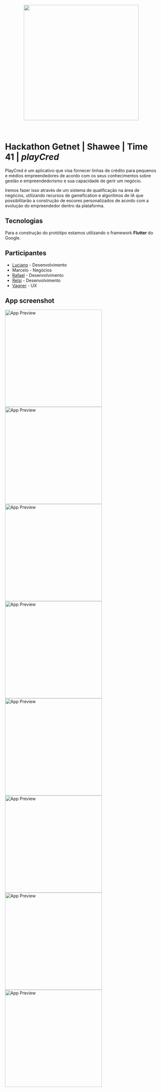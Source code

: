 <p align="center"><img src="https://webtopia.com.br/img/qualificame.png?v" width="380"></p><br/>

# Hackathon Getnet | Shawee | Time 41 | *playCred*

PlayCred é um aplicativo que visa fornecer linhas de crédito para pequenos e médios empreendedores de acordo com os seus conhecimentos sobre gestão e empreendedorismo e sua capacidade de gerir um negócio.

Iremos fazer isso através de um sistema de qualificação na área de negócios, utilizando recursos de gamefication e algoritmos de IA que possibilitarão a construção de escores personalizados de acordo com a evolução do empreendedor dentro da plataforma.

## Tecnologias

Para a construção do protótipo estamos utilizando o framework **Flutter** do Google.

## Participantes

 - [Luciano](https://github.com/luciano-work) - Desenvolvimento
 - Marcelo - Negócios
 - [Rafael](https://github.com/bertrandrafael) - Desenvolvimento
 - [Relsi](https://github.com/relsi) - Desenvolvimento
 - [Vagner](https://github.com/vameri) - UX

## App screenshot

<p>
  <img width="320px" alt="App Preview" src="https://github.com/relsi/hackathongetnet/blob/main/screenshot/flutter_01.png?raw=true"/>
  <img width="320px" alt="App Preview" src="https://github.com/relsi/hackathongetnet/blob/main/screenshot/flutter_02.png?raw=true"/>
  <img width="320px" alt="App Preview" src="https://github.com/relsi/hackathongetnet/blob/main/screenshot/flutter_03.png?raw=true"/>
  <img width="320px" alt="App Preview" src="https://github.com/relsi/hackathongetnet/blob/main/screenshot/flutter_04.png?raw=true"/>
  <img width="320px" alt="App Preview" src="https://github.com/relsi/hackathongetnet/blob/main/screenshot/flutter_05.png?raw=true"/>
  <img width="320px" alt="App Preview" src="https://github.com/relsi/hackathongetnet/blob/main/screenshot/flutter_06.png?raw=true"/>
  <img width="320px" alt="App Preview" src="https://github.com/relsi/hackathongetnet/blob/main/screenshot/flutter_07.png?raw=true"/>
  <img width="320px" alt="App Preview" src="https://github.com/relsi/hackathongetnet/blob/main/screenshot/flutter_09.png?raw=true"/>
</p>
